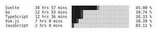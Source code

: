 <!--START_SECTION:waka-->
```text
Svelte       30 hrs 57 mins  ███████████▒░░░░░░░░░░░░░   45.00 % 
Go           12 hrs 53 mins  ████▓░░░░░░░░░░░░░░░░░░░░   18.74 % 
TypeScript   12 hrs 36 mins  ████▓░░░░░░░░░░░░░░░░░░░░   18.33 % 
Vue.js       7 hrs 8 mins    ██▓░░░░░░░░░░░░░░░░░░░░░░   10.39 % 
JavaScript   2 hrs 8 mins    ▓░░░░░░░░░░░░░░░░░░░░░░░░   03.11 % 
```
<!--END_SECTION:waka-->

